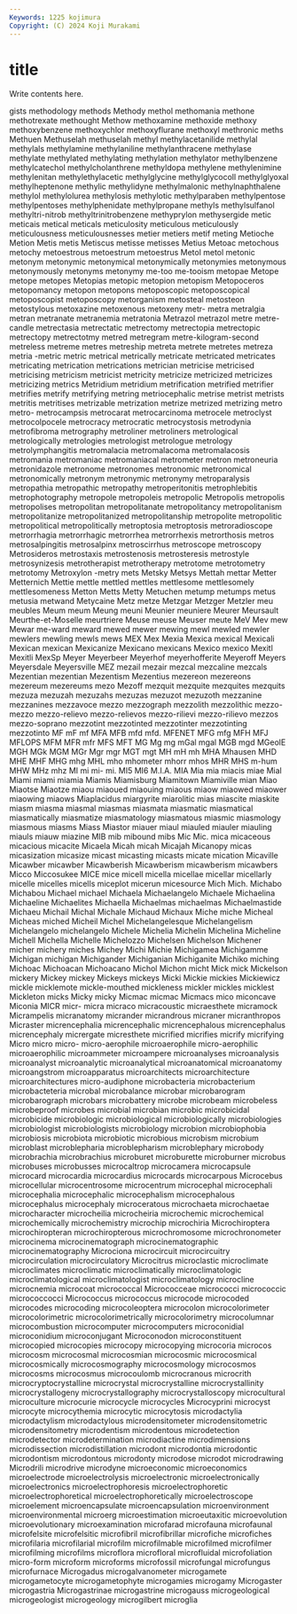 ```yaml
---
Keywords: 1225 kojimura
Copyright: (C) 2024 Koji Murakami
---
```


# title

Write contents here.



gists methodology methods Methody methol methomania
methone methotrexate methought Methow methoxamine methoxide methoxy methoxybenzene methoxychlor methoxyflurane
methoxyl methronic meths Methuen Methuselah methuselah methyl methylacetanilide methylal methylals
methylamine methylaniline methylanthracene methylase methylate methylated methylating methylation methylator methylbenzene
methylcatechol methylcholanthrene methyldopa methylene methylenimine methylenitan methylethylacetic methylglycine methylglycocoll methylglyoxal
methylheptenone methylic methylidyne methylmalonic methylnaphthalene methylol methylolurea methylosis methylotic methylparaben
methylpentose methylpentoses methylphenidate methylpropane methyls methylsulfanol methyltri-nitrob methyltrinitrobenzene methyprylon methysergide
metic meticais metical meticals meticulosity meticulous meticulously meticulousness meticulousnesses metier
metiers metif meting Metioche Metion Metis metis Metiscus metisse metisses
Metius Metoac metochous metochy metoestrous metoestrum metoestrus Metol metol metonic
metonym metonymic metonymical metonymically metonymies metonymous metonymously metonyms metonymy me-too
me-tooism metopae Metope metope metopes Metopias metopic metopion metopism Metopoceros
metopomancy metopon metopons metoposcopic metoposcopical metoposcopist metoposcopy metorganism metosteal metosteon
metostylous metoxazine metoxenous metoxeny metr- metra metralgia metran metranate metranemia
metratonia Metrazol metrazol metre metre-candle metrectasia metrectatic metrectomy metrectopia metrectopic
metrectopy metrectotmy metred metregram metre-kilogram-second metreless metreme metres metreship metreta
metrete metretes metreza metria -metric metric metrical metrically metricate metricated
metricates metricating metrication metrications metrician metricise metricised metricising metricism metricist
metricity metricize metricized metricizes metricizing metrics Metridium metridium metrification metrified
metrifier metrifies metrify metrifying metring metriocephalic metrise metrist metrists metritis
metritises metrizable metrization metrize metrized metrizing metro metro- metrocampsis metrocarat
metrocarcinoma metrocele metroclyst metrocolpocele metrocracy metrocratic metrocystosis metrodynia metrofibroma metrography
metroliner metroliners metrological metrologically metrologies metrologist metrologue metrology metrolymphangitis metromalacia
metromalacoma metromalacosis metromania metromaniac metromaniacal metrometer metron metroneuria metronidazole metronome
metronomes metronomic metronomical metronomically metronym metronymic metronymy metroparalysis metropathia metropathic
metropathy metroperitonitis metrophlebitis metrophotography metropole metropoleis metropolic Metropolis metropolis metropolises
metropolitan metropolitanate metropolitancy metropolitanism metropolitanize metropolitanized metropolitanship metropolite metropolitic metropolitical
metropolitically metroptosia metroptosis metroradioscope metrorrhagia metrorrhagic metrorrhea metrorrhexis metrorthosis metros
metrosalpingitis metrosalpinx metroscirrhus metroscope metroscopy Metrosideros metrostaxis metrostenosis metrosteresis metrostyle
metrosynizesis metrotherapist metrotherapy metrotome metrotometry metrotomy Metroxylon -metry mets Metsky
Metsys Mettah mettar Metter Metternich Mettie mettle mettled mettles mettlesome
mettlesomely mettlesomeness Metton Metts Metty Metuchen metump metumps metus metusia
metwand Metycaine Metz metze Metzgar Metzger Metzler meu meubles Meum
meum Meung meuni Meunier meuniere Meurer Meursault Meurthe-et-Moselle meurtriere Meuse
meuse Meuser meute MeV Mev mew Mewar me-ward meward mewed
mewer mewing mewl mewled mewler mewlers mewling mewls mews MEX
Mex Mexia Mexica mexical Mexicali Mexican mexican Mexicanize Mexicano mexicans
Mexico mexico Mexitl Mexitli MexSp Meyer Meyerbeer Meyerhof meyerhofferite Meyeroff
Meyers Meyersdale Meyersville MEZ mezail mezair mezcal mezcaline mezcals Mezentian
mezentian Mezentism Mezentius mezereon mezereons mezereum mezereums mezo Mezoff mezquit
mezquite mezquites mezquits mezuza mezuzah mezuzahs mezuzas mezuzot mezuzoth mezzanine
mezzanines mezzavoce mezzo mezzograph mezzolith mezzolithic mezzo-mezzo mezzo-relievo mezzo-relievos mezzo-rilievi
mezzo-rilievo mezzos mezzo-soprano mezzotint mezzotinted mezzotinter mezzotinting mezzotinto MF mF
mf MFA MFB mfd mfd. MFENET MFG mfg MFH MFJ
MFLOPS MFM MFR mfr MFS MFT MG Mg mg mGal
mgal MGB mgd MGeolE MGH MGk MGM MGr Mgr mgr
MGT mgt MH mH mh MHA Mhausen MHD MHE MHF
MHG mhg MHL mho mhometer mhorr mhos MHR MHS m-hum
MHW MHz mhz MI mi mi- mi. MI5 MI6 M.I.A.
MIA Mia mia miacis miae Mial Miami miami miamia Miamis
Miamisburg Miamitown Miamiville mian Miao Miaotse Miaotze miaou miaoued miaouing
miaous miaow miaowed miaower miaowing miaows Miaplacidus miargyrite miarolitic mias
miascite miaskite miasm miasma miasmal miasmas miasmata miasmatic miasmatical miasmatically
miasmatize miasmatology miasmatous miasmic miasmology miasmous miasms Miass Miastor miauer
miaul miauled miauler miauling miauls miauw miazine MIB mib mibound
mibs Mic Mic. mica micaceous micacious micacite Micaela Micah micah
Micajah Micanopy micas micasization micasize micast micasting micasts micate mication
Micaville Micawber micawber Micawberish Micawberism micawberism micawbers Micco Miccosukee MICE
mice micell micella micellae micellar micellarly micelle micelles micells miceplot
micerun micesource Mich Mich. Michabo Michabou Michael michael Michaela Michaelangelo
Michaele Michaelina Michaeline Michaelites Michaella Michaelmas michaelmas Michaelmastide Michaeu Michail
Michal Michale Michaud Michaux Miche miche Micheal Micheas miched Micheil
Michel Michelangelesque Michelangelism Michelangelo michelangelo Michele Michelia Michelin Michelina Micheline
Michell Michella Michelle Michelozzo Michelsen Michelson Michener micher michery miches
Michey Michi Michie Michigamea Michigamme Michigan michigan Michigander Michiganian Michiganite
Michiko miching Michoac Michoacan Michoacano Michol Michon micht Mick mick
Mickelson mickery Mickey mickey Mickeys mickeys Micki Mickie mickies Mickiewicz
mickle micklemote mickle-mouthed mickleness mickler mickles micklest Mickleton micks Micky
micky Micmac micmac Micmacs mico miconcave Miconia MICR micr- micra
micraco micracoustic micraesthete micramock Micrampelis micranatomy micrander micrandrous micraner micranthropos
Micraster micrencephalia micrencephalic micrencephalous micrencephalus micrencephaly micrergate micresthete micrified micrifies
micrify micrifying Micro micro micro- micro-aerophile microaerophile micro-aerophilic microaerophilic microammeter
microampere microanalyses microanalysis microanalyst microanalytic microanalytical microanatomical microanatomy microangstrom microapparatus
microarchitects microarchitecture microarchitectures micro-audiphone microbacteria microbacterium microbacteteria microbal microbalance microbar
microbarogram microbarograph microbars microbattery microbe microbeam microbeless microbeproof microbes microbial
microbian microbic microbicidal microbicide microbiologic microbiological microbiologically microbiologies microbiologist microbiologists
microbiology microbion microbiophobia microbiosis microbiota microbiotic microbious microbism microbium microblast
microblepharia microblepharism microblephary microbody microbrachia microbrachius microburet microburette microburner microbus
microbuses microbusses microcaltrop microcamera microcapsule microcard microcardia microcardius microcards microcarpous
Microcebus microcellular microcentrosome microcentrum microcephal microcephali microcephalia microcephalic microcephalism microcephalous
microcephalus microcephaly microceratous microchaeta microchaetae microcharacter microcheilia microcheiria microchemic microchemical
microchemically microchemistry microchip microchiria Microchiroptera microchiropteran microchiropterous microchromosome microchronometer microcinema
microcinematograph microcinematographic microcinematography Microciona microcircuit microcircuitry microcirculation microcirculatory Microcitrus microclastic
microclimate microclimates microclimatic microclimatically microclimatologic microclimatological microclimatologist microclimatology microcline microcnemia
microcoat micrococcal Micrococceae micrococci micrococcic micrococcocci Micrococcus micrococcus microcode microcoded
microcodes microcoding microcoleoptera microcolon microcolorimeter microcolorimetric microcolorimetrically microcolorimetry microcolumnar microcombustion
microcomputer microcomputers microconidial microconidium microconjugant Microconodon microconstituent microcopied microcopies microcopy
microcopying microcoria microcos microcosm microcosmal microcosmian microcosmic microcosmical microcosmically microcosmography
microcosmology microcosmos microcosms microcosmus microcoulomb microcranous microcrith microcryptocrystalline microcrystal microcrystalline
microcrystallinity microcrystallogeny microcrystallography microcrystalloscopy microcultural microculture microcurie microcycle microcycles Microcyprini
microcyst microcyte microcythemia microcytic microcytosis microdactylia microdactylism microdactylous microdensitometer microdensitometric
microdensitometry microdentism microdentous microdetection microdetector microdetermination microdiactine microdimensions microdissection microdistillation
microdont microdontia microdontic microdontism microdontous microdonty microdose microdot microdrawing Microdrili
microdrive microdyne microeconomic microeconomics microelectrode microelectrolysis microelectronic microelectronically microelectronics microelectrophoresis
microelectrophoretic microelectrophoretical microelectrophoretically microelectroscope microelement microencapsulate microencapsulation microenvironment microenvironmental microerg
microestimation microeutaxitic microevolution microevolutionary microexamination microfarad microfauna microfaunal microfelsite microfelsitic
microfibril microfibrillar microfiche microfiches microfilaria microfilarial microfilm microfilmable microfilmed microfilmer
microfilming microfilms microflora microfloral microfluidal microfoliation micro-form microform microforms microfossil
microfungal microfungus microfurnace Microgadus microgalvanometer microgamete microgametocyte microgametophyte microgamies microgamy
Microgaster microgastria Microgastrinae microgastrine microgauss microgeological microgeologist microgeology microgilbert microglia
